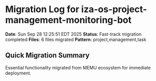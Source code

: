 # Migration Log for iza-os-project-management-monitoring-bot

**Date**: Sun Sep 28 12:25:51 EDT 2025
**Status**: Fast-track migration completed
**Files**:        6 files migrated
**Pattern**: project,management,task

## Quick Migration Summary
Essential functionality migrated from MEMU ecosystem for immediate deployment.
